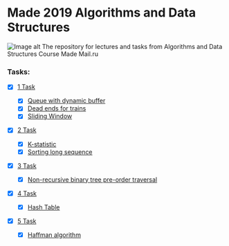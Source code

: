 # Made 2019 Algorithms and Data Structures
![Image alt](https://tinyurl.com/yxdh7ojl)
The repository for lectures and tasks from Algorithms and Data Structures Course Made Mail.ru

### Tasks:
- [x] [1 Task](https://github.com/Ilyabasharov/made_2019_algorithms/tree/master/01)

    - [x] [Queue with dynamic buffer](https://github.com/Ilyabasharov/made_2019_algorithms/tree/master/01/Queue%20with%20dynamic%20buffer)
    - [x] [Dead ends for trains](https://github.com/Ilyabasharov/made_2019_algorithms/tree/master/01/Dead%20ends%20for%20trains)
    - [x] [Sliding Window](https://github.com/Ilyabasharov/made_2019_algorithms/tree/master/01/Sliding%20Window)
    
- [x] [2 Task](https://github.com/Ilyabasharov/made_2019_algorithms/tree/master/02)

    - [x] [K-statistic](https://github.com/Ilyabasharov/made_2019_algorithms/tree/master/02/K-statistic)
    - [x] [Sorting long sequence](https://github.com/Ilyabasharov/made_2019_algorithms/tree/master/02/Sorting%20long%20sequence)
    
- [x] [3 Task](https://github.com/Ilyabasharov/made_2019_algorithms/tree/master/03)

    - [x] [Non-recursive binary tree pre-order traversal](https://github.com/Ilyabasharov/made_2019_algorithms/tree/master/03/Binary%20tree%20with%20pre-order)
    
- [x] [4 Task](https://github.com/Ilyabasharov/made_2019_algorithms/tree/master/04)
    
    - [x] [Hash Table](https://github.com/Ilyabasharov/made_2019_algorithms/tree/master/04/Hash%20Table)

- [x] [5 Task](https://github.com/Ilyabasharov/made_2019_algorithms/tree/master/05)

    - [x] [Haffman algorithm](https://github.com/Ilyabasharov/made_2019_algorithms/tree/master/05/Haffman%20algorithm)
    

    
